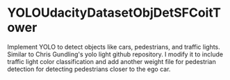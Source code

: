 # YOLOUdacityDatasetObjDetSFCoitTower
Implement YOLO to detect objects like cars, pedestrians, and traffic lights.  Similar to Chris Gundling's yolo light github repository.
I modify it to include traffic light color classification and add another weight file for pedestrian detection for detecting pedestrians
closer to the ego car.
